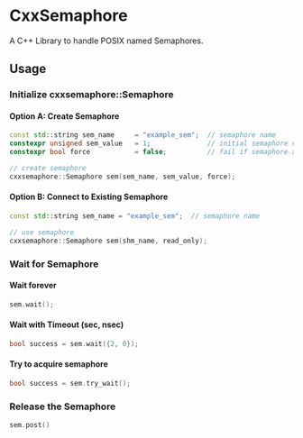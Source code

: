 # CxxSemaphore

A C++ Library to handle POSIX named Semaphores.

## Usage

### Initialize cxxsemaphore::Semaphore

#### Option A: Create Semaphore

```c++
const std::string sem_name     = "example_sem";  // semaphore name
constexpr unsigned sem_value   = 1;              // initial semaphore value
constexpr bool force           = false;          // fail if semaphore already exists

// create semaphore
cxxsemaphore::Semaphore sem(sem_name, sem_value, force);
```

#### Option B: Connect to Existing Semaphore

```c++
const std::string sem_name = "example_sem";  // semaphore name

// use semaphore
cxxsemaphore::Semaphore sem(shm_name, read_only);
```

### Wait for Semaphore

#### Wait forever

```c++
sem.wait();
```

#### Wait with Timeout (sec, nsec)

```c++
bool success = sem.wait({2, 0});
```

#### Try to acquire semaphore

```c++
bool success = sem.try_wait();
```

### Release the Semaphore

```c++
sem.post()
```
